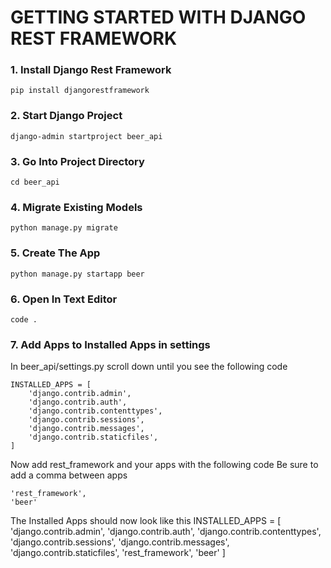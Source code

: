 # GETTING STARTED WITH DJANGO REST FRAMEWORK

### 1. Install Django Rest Framework
	pip install djangorestframework

### 2. Start Django Project
	django-admin startproject beer_api

### 3. 	Go Into Project Directory
	cd beer_api

### 4. 	Migrate Existing Models
	python manage.py migrate

### 5.	Create The App
	python manage.py startapp beer

### 6. 	Open In Text Editor
	code .

### 7.	Add Apps to Installed Apps in settings
In beer_api/settings.py scroll down until you see the following code

	INSTALLED_APPS = [
    	'django.contrib.admin',
    	'django.contrib.auth',
    	'django.contrib.contenttypes',
    	'django.contrib.sessions',
    	'django.contrib.messages',
    	'django.contrib.staticfiles',
	]

Now add rest_framework and your apps with the following code
Be sure to add a comma between apps

	'rest_framework',
	'beer'

The Installed Apps should now look like this
	INSTALLED_APPS = [
    	'django.contrib.admin',
    	'django.contrib.auth',
    	'django.contrib.contenttypes',
    	'django.contrib.sessions',
    	'django.contrib.messages',
    	'django.contrib.staticfiles',
		'rest_framework',
		'beer'
	]


